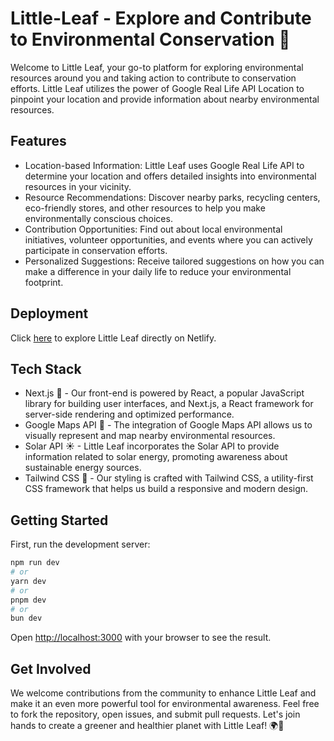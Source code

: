 # **Little-Leaf - Explore and Contribute to Environmental Conservation 🌴**

Welcome to Little Leaf, your go-to platform for exploring environmental resources around you and taking action to contribute to conservation efforts. Little Leaf utilizes the power of Google Real Life API Location to pinpoint your location and provide information about nearby environmental resources.

## **Features**

* Location-based Information: Little Leaf uses Google Real Life API to determine your location and offers detailed insights into environmental resources in your vicinity.
* Resource Recommendations: Discover nearby parks, recycling centers, eco-friendly stores, and other resources to help you make environmentally conscious choices.
* Contribution Opportunities: Find out about local environmental initiatives, volunteer opportunities, and events where you can actively participate in conservation efforts.
* Personalized Suggestions: Receive tailored suggestions on how you can make a difference in your daily life to reduce your environmental footprint.

## Deployment

Click [here](https://little-leaf.netlify.app/) to explore Little Leaf directly on Netlify.

## Tech Stack 

* Next.js 🚀 - Our front-end is powered by React, a popular JavaScript library for building user interfaces, and Next.js, a React framework for server-side rendering and optimized performance.
* Google Maps API 📘 - The integration of Google Maps API allows us to visually represent and map nearby environmental resources.
* Solar API ☀ - Little Leaf incorporates the Solar API to provide information related to solar energy, promoting awareness about sustainable energy sources.
* Tailwind CSS 🎨 - Our styling is crafted with Tailwind CSS, a utility-first CSS framework that helps us build a responsive and modern design.

## Getting Started

First, run the development server:

```bash
npm run dev
# or
yarn dev
# or
pnpm dev
# or
bun dev
```

Open [http://localhost:3000](http://localhost:3000) with your browser to see the result.

## Get Involved

We welcome contributions from the community to enhance Little Leaf and make it an even more powerful tool for environmental awareness. Feel free to fork the repository, open issues, and submit pull requests.
Let's join hands to create a greener and healthier planet with Little Leaf! 🌍🍃